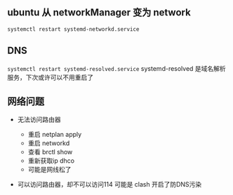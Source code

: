 ## ubuntu 从 networkManager 变为 network
`systemctl restart systemd-networkd.service`


## DNS
`systemctl restart systemd-resolved.service`
systemd-resolved 是域名解析服务，下次或许可以不用重启了


## 网络问题
* 无法访问路由器
    * 重启 netplan apply
    * 重启 networkd
    * 查看 brctl show
    * 重新获取ip dhco
    * 可能是网线松了

* 可以访问路由器，却不可以访问114
    可能是 clash 开启了防DNS污染    
